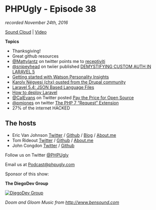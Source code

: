 
# PHPUgly - Episode 38
*recorded November 24th, 2016*

[Sound Cloud](https://soundcloud.com/phpugly/episode38) | 
[Video]()

**Topics**
* Thanksgiving!
* Great github resources
* [@Mattylantz](https://twitter.com/Mattylantz) on twitter points me to [receptiviti](https://labs.receptiviti.com/)
* [@snipeyhead](https://twitter.com/snipeyhead) on twiier published [DEMYSTIFYING CUSTOM AUTH IN LARAVEL 5](http://snipe.net/2016/11/demystifying-custom-auth-in-laravel-5/)
* [Getting started with Watson Personality Insights](https://laravel-news.com/2016/11/getting-started-with-watson-personality-insights/)
* [Karoly Négyesi (chx) ousted from the Drupal community](http://drupal.sh/karoly-negyesi-chx-ousted-from-drupal-community)
* [Laravel 5.4: JSON Based Language Files](https://laravel-news.com/2016/11/json-based-translations/)
* [How to deploy Laravel](https://deployer.org/blog/how-to-deploy-laravel)
* [@CalEvans](https://twitter.com/CalEvans) on Twitter posted [Pay the Price for Open Source](https://www.sitepoint.com/pay-the-price-for-open-source/)
* [@pmjones](https://twitter.com/pmjones) on twitter [The PHP 7 “Request” Extension](http://paul-m-jones.com/archives/6416)
* 27% of the internet HACKED


## The hosts
* Eric Van Johnson [Twitter](https://twitter.com/shocm) / [Github](https://github.com/ericvanjohnson/) / [Blog](https://www.shocm.com) / [About.me](https://about.me/shocm) 
* Tom Rideout [Twitter](https://twitter.com/realrideout) / [Github](https://github.com/trideout/) / [About.me](https://about.me/thomasrideout)
* John Congdon [Twitter](https://twitter.com/johncongdon) / [Github](https://github.com/johncongdon) 

Follow us on Twitter [@PHPUgly](https://twitter.com/phpugly) 

Email us at [Podcast@phpugly.com](mailto:Podcast@phpugly.com)

Sponsor of this show:

**The DiegoDev Group**

[![DiegoDev Group](https://www.diegodev.com/img/diegodevgroup.png "Logo DiegoDev Group")](https://www.diegodev.com)


_Doom and Gloom Music from  http://www.bensound.com_
